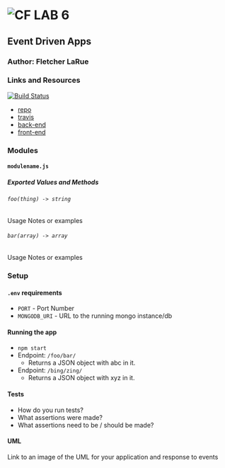 ![CF](http://i.imgur.com/7v5ASc8.png) LAB 6
=================================================

## Event Driven Apps

### Author: Fletcher LaRue

### Links and Resources
[![Build Status](https://www.travis-ci.com/asdFletcher/06-event-driven-apps.svg?branch=master)](https://www.travis-ci.com/asdFletcher/06-event-driven-apps)

* [repo](https://github.com/asdFletcher/06-event-driven-apps)
* [travis](https://www.travis-ci.com/asdFletcher/06-event-driven-apps)
* [back-end](http://xyz.com)
* [front-end](http://xyz.com)

### Modules
#### `modulename.js`
##### Exported Values and Methods

###### `foo(thing) -> string`
Usage Notes or examples

###### `bar(array) -> array`
Usage Notes or examples

### Setup
#### `.env` requirements
* `PORT` - Port Number
* `MONGODB_URI` - URL to the running mongo instance/db

#### Running the app
* `npm start`
* Endpoint: `/foo/bar/`
  * Returns a JSON object with abc in it.
* Endpoint: `/bing/zing/`
  * Returns a JSON object with xyz in it.

#### Tests
* How do you run tests?
* What assertions were made?
* What assertions need to be / should be made?

#### UML
Link to an image of the UML for your application and response to events

